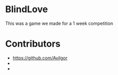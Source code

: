 # BlindLove
This was a game we made for a 1 week competition

# Contributors
- https://github.com/Avilgor
-
-
